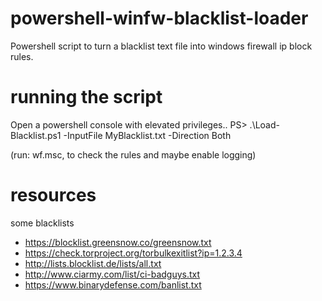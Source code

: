# powershell-winfw-blacklist-loader
Powershell script to turn a blacklist text file into windows firewall ip block rules.

# running the script
Open a powershell console with elevated privileges.. 
PS> .\Load-Blacklist.ps1 -InputFile MyBlacklist.txt -Direction Both

(run: wf.msc, to check the rules and maybe enable logging)

# resources
some blacklists 
- https://blocklist.greensnow.co/greensnow.txt
- https://check.torproject.org/torbulkexitlist?ip=1.2.3.4
- http://lists.blocklist.de/lists/all.txt
- http://www.ciarmy.com/list/ci-badguys.txt
- https://www.binarydefense.com/banlist.txt